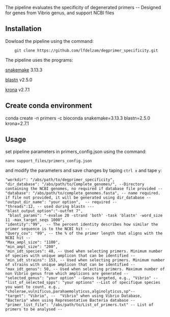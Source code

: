 The pipeline evaluates the specificity of degenerated primers -- Designed for genes from Vibrio genus, and support NCBI files

## Installation ##
Dowload the pipeline using the command:
        
        git clone https://github.com/lfdelzam/degprimer_specificity.git

The pipeline uses the programs:

[snakemake](https://snakemake.github.io) 3.13.3

[blastn](http://blast.ncbi.nlm.nih.gov/Blast.cgi?PAGE_TYPE=BlastDocs) v2.5.0

[krona](https://github.com/marbl/Krona) v2.7.1

## Create conda environment ##

conda create -n primers -c bioconda snakemake=3.13.3 blastn=2.5.0 krona=2.7.1

## Usage ##

set pipeline parameters in primers_config.json using the command:

    nano support_files/primers_config.json
  
and modify the parameters and save changes by taping `ctrl x` and tape `y`:

    "workdir": "/abs/path/to/degprimer_specificity",
    "dir_database": "/abs/path/to/Complete_genomes/", --Directory containing the NCBI genomes, no required if database file provided --
    "database": "/abs/path/to/complete_genomes.fasta", -- name required. if file not provided, it will be generated using dir_database -- 
    "output_dir_name": "your option",  -- required --
    "threads":12, -- used during blastn ---
    "blast_output_option":"-outfmt 7", 
     "blast_params": "-evalue 20 -strand 'both' -task 'blastn' -word_size 11 -max_target_seqs 1000",
    "identity":"99",  -- The percent identity describes how similar the primer sequence is to the NCBI hit --
    "Query_cov": "99", -- the % of the primer length that aligns with the NCBI hit --
    "Max_ampl_size": "1100",
    "min_ampl_size": "200",
    "min_idt_species": 48, -- Used when selecting primers. Minimum number of species with unique amplicon that can be identified --
    "min_idt_strains": 153, -- Used when selecting primers. Minimum number of strains with unique amplicon that can be identified --
    "max_idt_genus": 50, -- Used when selecting primers. Maximum number of non Vibrio genus from which amplicons are generated --
    "selected_genus": "your option" --Genus targeted, e.g., "Vibrio" --
    "list_of_selected_spps": "your options" --List of specifique species you want to count, e.g., "cholerae,vulnificus,parahaemolyticus,alginolyticus,sp"--
    "target": "Vibrio", --  "Vibrio" when using Vibrio Database, "Bacteria" when using Representative Bacteria database --
    "primer_list_file": "/abs/path/to/List_of_primers.txt" -- List of primers to be analysed --
